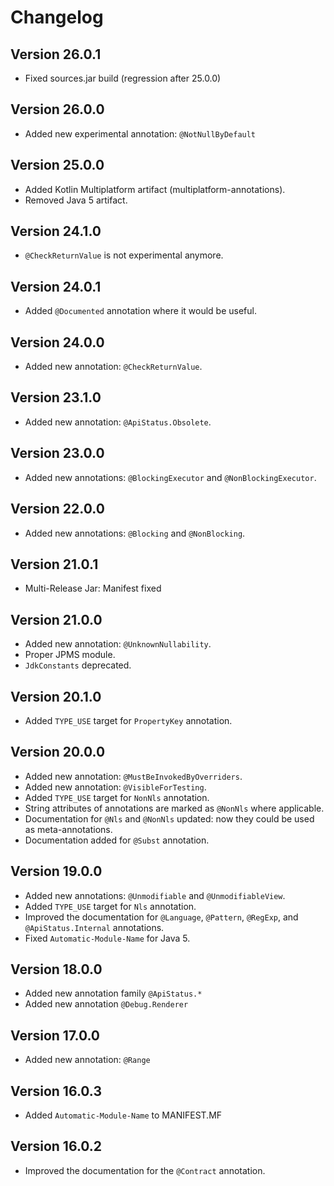 Changelog
===

Version 26.0.1
---
* Fixed sources.jar build (regression after 25.0.0)

Version 26.0.0
---
* Added new experimental annotation: `@NotNullByDefault`

Version 25.0.0
---
* Added Kotlin Multiplatform artifact (multiplatform-annotations).
* Removed Java 5 artifact.

Version 24.1.0
---
* `@CheckReturnValue` is not experimental anymore.

Version 24.0.1
---
* Added `@Documented` annotation where it would be useful.

Version 24.0.0
---
* Added new annotation: `@CheckReturnValue`.

Version 23.1.0
---
* Added new annotation: `@ApiStatus.Obsolete`.

Version 23.0.0
---
* Added new annotations: `@BlockingExecutor` and `@NonBlockingExecutor`.

Version 22.0.0
---
* Added new annotations: `@Blocking` and `@NonBlocking`.

Version 21.0.1
---
* Multi-Release Jar: Manifest fixed 

Version 21.0.0
---
* Added new annotation: `@UnknownNullability`.
* Proper JPMS module.
* `JdkConstants` deprecated.

Version 20.1.0
---
* Added `TYPE_USE` target for `PropertyKey` annotation.

Version 20.0.0
---
* Added new annotation: `@MustBeInvokedByOverriders`.
* Added new annotation: `@VisibleForTesting`. 
* Added `TYPE_USE` target for `NonNls` annotation.
* String attributes of annotations are marked as `@NonNls` where applicable.
* Documentation for `@Nls` and `@NonNls` updated: now they could be used as meta-annotations.
* Documentation added for `@Subst` annotation.

Version 19.0.0
---
* Added new annotations: `@Unmodifiable` and `@UnmodifiableView`.
* Added `TYPE_USE` target for `Nls` annotation.
* Improved the documentation for `@Language`, `@Pattern`, `@RegExp`, and `@ApiStatus.Internal` annotations.
* Fixed `Automatic-Module-Name` for Java 5.

Version 18.0.0
---
* Added new annotation family `@ApiStatus.*`
* Added new annotation `@Debug.Renderer`

Version 17.0.0
---
* Added new annotation: `@Range`

Version 16.0.3
---
* Added `Automatic-Module-Name` to MANIFEST.MF

Version 16.0.2
---
* Improved the documentation for the `@Contract` annotation.
